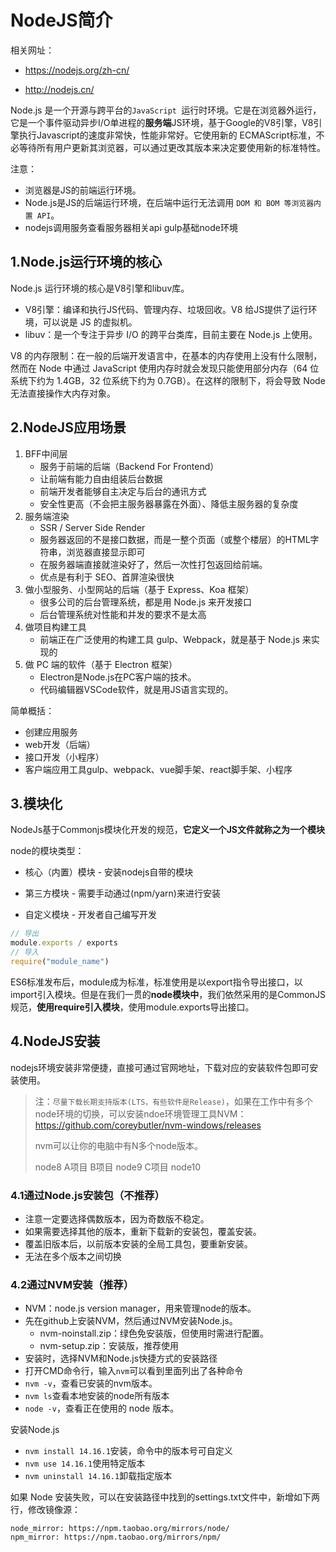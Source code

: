 # NodeJS简介

相关网址：

- https://nodejs.org/zh-cn/

- http://nodejs.cn/

Node.js 是一个开源与跨平台的`JavaScript `运行时环境。它是在浏览器外运行，它是一个事件驱动异步I/O单进程的**服务端**JS环境，基于Google的V8引擎，V8引擎执行Javascript的速度非常快，性能非常好。它使用新的 ECMAScript标准，不必等待所有用户更新其浏览器，可以通过更改其版本来决定要使用新的标准特性。

注意：

- 浏览器是JS的前端运行环境。
- Node.js是JS的后端运行环境，在后端中运行无法调用 `DOM 和 BOM 等浏览器内置 API`。
- nodejs调用服务查看服务器相关api gulp基础node环境

## 1.Node.js运行环境的核心

Node.js 运行环境的核心是V8引擎和libuv库。

- V8引擎：编译和执行JS代码、管理内存、垃圾回收。V8 给JS提供了运行环境，可以说是 JS 的虚拟机。
- libuv：是一个专注于异步 I/O 的跨平台类库，目前主要在 Node.js 上使用。

V8 的内存限制：在一般的后端开发语言中，在基本的内存使用上没有什么限制，然而在 Node 中通过 JavaScript 使用内存时就会发现只能使用部分内存（64 位系统下约为 1.4GB，32 位系统下约为 0.7GB）。在这样的限制下，将会导致 Node 无法直接操作大内存对象。

## 2.NodeJS应用场景

1. BFF中间层
   - 服务于前端的后端（Backend For Frontend）
   - 让前端有能力自由组装后台数据
   - 前端开发者能够自主决定与后台的通讯方式
   - 安全性更高（不会把主服务器暴露在外面）、降低主服务器的复杂度
2. 服务端渲染
   - SSR / Server Side Render
   - 服务器返回的不是接口数据，而是一整个页面（或整个楼层）的HTML字符串，浏览器直接显示即可
   - 在服务器端直接就渲染好了，然后一次性打包返回给前端。
   - 优点是有利于 SEO、首屏渲染很快
3. 做小型服务、小型网站的后端（基于 Express、Koa 框架）
   - 很多公司的后台管理系统，都是用 Node.js 来开发接口
   - 后台管理系统对性能和并发的要求不是太高
4. 做项目构建工具
   - 前端正在广泛使用的构建工具 gulp、Webpack，就是基于 Node.js 来实现的
5. 做 PC 端的软件（基于 Electron 框架）
   - Electron是Node.js在PC客户端的技术。
   - 代码编辑器VSCode软件，就是用JS语言实现的。

简单概括：

- 创建应用服务
- web开发（后端）
- 接口开发（小程序）
- 客户端应用工具gulp、webpack、vue脚手架、react脚手架、小程序

## 3.模块化

NodeJs基于Commonjs模块化开发的规范，**它定义一个JS文件就称之为一个模块**

node的模块类型：

- 核心（内置）模块 - 安装nodejs自带的模块

- 第三方模块 - 需要手动通过(npm/yarn)来进行安装

- 自定义模块 - 开发者自己编写开发

~~~javascript
// 导出
module.exports / exports
// 导入
require("module_name")
~~~

ES6标准发布后，module成为标准，标准使用是以export指令导出接口，以import引入模块。但是在我们一贯的**node模块中**，我们依然采用的是CommonJS规范，**使用require引入模块**，使用module.exports导出接口。

## 4.NodeJS安装

nodejs环境安装非常便捷，直接可通过官网地址，下载对应的安装软件包即可安装使用。

<!-- ![nodejs](C:\Users\admin\AppData\Roaming\Typora\typora-user-images\image-20201122214316624.png) -->

> 注：`尽量下载长期支持版本(LTS，有些软件是Release)`，如果在工作中有多个node环境的切换，可以安装ndoe环境管理工具NVM：https://github.com/coreybutler/nvm-windows/releases
>
> nvm可以让你的电脑中有N多个node版本。
>
> node8 A项目  B项目 node9  C项目 node10

### 4.1通过Node.js安装包（不推荐）

- 注意一定要选择偶数版本，因为奇数版不稳定。
- 如果需要选择其他的版本，重新下载新的安装包，覆盖安装。
- 覆盖旧版本后，以前版本安装的全局工具包，要重新安装。
- 无法在多个版本之间切换

### 4.2通过NVM安装（推荐）

- NVM：node.js version manager，用来管理node的版本。
- 先在github上安装NVM，然后通过NVM安装Node.js。
  - nvm-noinstall.zip：绿色免安装版，但使用时需进行配置。
  - nvm-setup.zip：安装版，推荐使用
- 安装时，选择NVM和Node.js快捷方式的安装路径
- 打开CMD命令行，输入`nvm`可以看到里面列出了各种命令
- `nvm -v`，查看已安装的nvm版本。
- `nvm ls`查看本地安装的node所有版本
- `node -v`，查看正在使用的 node 版本。

安装Node.js

- `nvm install 14.16.1`安装，命令中的版本号可自定义
- `nvm use 14.16.1`使用特定版本
- `nvm uninstall 14.16.1`卸载指定版本

如果 Node 安装失败，可以在安装路径中找到的settings.txt文件中，新增如下两行，修改镜像源：

````text
node_mirror: https://npm.taobao.org/mirrors/node/
npm_mirror: https://npm.taobao.org/mirrors/npm/
````


